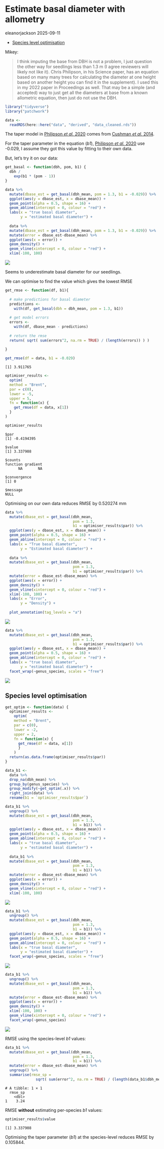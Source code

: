 # Estimate basal diameter with allometry
eleanorjackson
2025-09-11

- [Species level optimisation](#species-level-optimisation)

Mikey:

> I think imputing the base from DBH is not a problem, I just question
> the other way for seedlings less than 1.3 m (I agree reviewers will
> likely not like it). Chris Philipson, in his Science paper, has an
> equation based on many many trees for calculating the diameter at one
> height based on another height you can find it in the supplement). I
> used this in my 2022 paper in Proceedings as well. That may be a
> simple (and accepted) way to just get all the diameters at base from a
> known allometric equation, then just do not use the DBH.

``` r
library("tidyverse")
library("patchwork")
```

``` r
data <- 
  readRDS(here::here("data", "derived", "data_cleaned.rds"))
```

The taper model in [Philipson *et al.*
2020](https://doi.org/10.1126/science.aay4490) comes from [Cushman *et
al.* 2014](https://doi.org/10.1111/2041-210X.12187).

For the taper parameter in the equation (*b1*), [Philipson *et al.*
2020](https://doi.org/10.1126/science.aay4490) use -0.029, I assume they
got this value by fitting to their own data.

But, let’s try it on our data:

``` r
get_basal <- function(dbh, pom, b1) {
  dbh /
    exp(b1 * (pom - 1))
}
```

``` r
data %>% 
  mutate(dbase_est = get_basal(dbh_mean, pom = 1.3, b1 = -0.029)) %>% 
  ggplot(aes(y = dbase_est, x = dbase_mean)) +
  geom_point(alpha = 0.5, shape = 16) +
  geom_abline(intercept = 0, colour = "red") +
  labs(x = "true basal diameter", 
       y = "estimated basal diameter") +
  
  data %>% 
  mutate(dbase_est = get_basal(dbh_mean, pom = 1.3, b1 = -0.029)) %>% 
  mutate(error = dbase_est-dbase_mean) %>% 
  ggplot(aes(x = error)) +
  geom_density() +
  geom_vline(xintercept = 0, colour = "red") +
  xlim(-100, 100)
```

![](figures/2025-07-28_estimate-basal-diameter/unnamed-chunk-4-1.png)

Seems to underestimate basal diameter for our seedlings.

We can optimise to find the value which gives the lowest RMSE

``` r
get_rmse <- function(df, b1){
   
  # make predictions for basal diameter
  predictions <- 
    with(df, get_basal(dbh = dbh_mean, pom = 1.3, b1))
   
  # get model errors
  errors <- 
    with(df, dbase_mean - predictions)
   
  # return the rmse
  return( sqrt( sum(errors^2, na.rm = TRUE) / (length(errors)) ) )
   
}

get_rmse(df = data, b1 = -0.029)
```

    [1] 3.911765

``` r
optimiser_results <- 
  optim(
  method = "Brent",
  par = c(0),
  lower = -5,
  upper = 5,
  fn = function(x) {
    get_rmse(df = data, x[1])
  }
)

optimiser_results
```

    $par
    [1] -0.4194395

    $value
    [1] 3.337908

    $counts
    function gradient 
          NA       NA 

    $convergence
    [1] 0

    $message
    NULL

Optimising on our own data reduces RMSE by 0.520274 mm

``` r
data %>% 
  mutate(dbase_est = get_basal(dbh_mean, 
                               pom = 1.3, 
                               b1 = optimiser_results$par)) %>% 
  ggplot(aes(y = dbase_est, x = dbase_mean)) +
  geom_point(alpha = 0.5, shape = 16) +
  geom_abline(intercept = 0, colour = "red") +
  labs(x = "True basal diameter", 
       y = "Estimated basal diameter") +
  
  data %>% 
  mutate(dbase_est = get_basal(dbh_mean, 
                               pom = 1.3, 
                               b1 = optimiser_results$par)) %>% 
  mutate(error = dbase_est-dbase_mean) %>% 
  ggplot(aes(x = error)) +
  geom_density() +
  geom_vline(xintercept = 0, colour = "red") +
  xlim(-100, 100) +
  labs(x = "Error", 
       y = "Density") +
  
  plot_annotation(tag_levels = "a")
```

![](figures/2025-07-28_estimate-basal-diameter/unnamed-chunk-7-1.png)

``` r
data %>% 
  mutate(dbase_est = get_basal(dbh_mean, 
                               pom = 1.3, 
                               b1 = optimiser_results$par)) %>% 
  ggplot(aes(y = dbase_est, x = dbase_mean)) +
  geom_point(alpha = 0.5, shape = 16) +
  geom_abline(intercept = 0, colour = "red") +
  labs(x = "true basal diameter", 
       y = "estimated basal diameter") +
  facet_wrap(~genus_species, scales = "free")
```

![](figures/2025-07-28_estimate-basal-diameter/unnamed-chunk-8-1.png)

## Species level optimisation

``` r
get_optim <- function(data) {
  optimiser_results <- 
    optim(
    method = "Brent",
    par = c(0),
    lower = -2,
    upper = 2,
    fn = function(x) {
      get_rmse(df = data, x[1])
      }
    )
  return(as.data.frame(optimiser_results$par))
}
```

``` r
data_b1 <- 
  data %>% 
  drop_na(dbh_mean) %>%
  group_by(genus_species) %>%
  group_modify(~get_optim(.x)) %>% 
  right_join(data) %>% 
  rename(b1 = `optimiser_results$par`)
```

``` r
data_b1 %>% 
  ungroup() %>% 
  mutate(dbase_est = get_basal(dbh_mean, 
                               pom = 1.3, 
                               b1 = b1)) %>%
  ggplot(aes(y = dbase_est, x = dbase_mean)) +
  geom_point(alpha = 0.5, shape = 16) +
  geom_abline(intercept = 0, colour = "red") +
  labs(x = "true basal diameter", 
       y = "estimated basal diameter") +
  
  data_b1 %>% 
  mutate(dbase_est = get_basal(dbh_mean, 
                               pom = 1.3, 
                               b1 = b1)) %>% 
  mutate(error = dbase_est-dbase_mean) %>% 
  ggplot(aes(x = error)) +
  geom_density() +
  geom_vline(xintercept = 0, colour = "red") +
  xlim(-100, 100)
```

![](figures/2025-07-28_estimate-basal-diameter/unnamed-chunk-11-1.png)

``` r
data_b1 %>% 
  ungroup() %>% 
  mutate(dbase_est = get_basal(dbh_mean, 
                               pom = 1.3, 
                               b1 = b1)) %>%
  ggplot(aes(y = dbase_est, x = dbase_mean)) +
  geom_point(alpha = 0.5, shape = 16) +
  geom_abline(intercept = 0, colour = "red") +
  labs(x = "true basal diameter", 
       y = "estimated basal diameter") +
  facet_wrap(~genus_species, scales = "free")
```

![](figures/2025-07-28_estimate-basal-diameter/unnamed-chunk-12-1.png)

``` r
data_b1 %>% 
  ungroup() %>% 
  mutate(dbase_est = get_basal(dbh_mean, 
                               pom = 1.3, 
                               b1 = b1)) %>% 
  mutate(error = dbase_est-dbase_mean) %>% 
  ggplot(aes(x = error)) +
  geom_density() +
  xlim(-100, 100) +
  geom_vline(xintercept = 0, colour = "red") +
  facet_wrap(~genus_species)
```

![](figures/2025-07-28_estimate-basal-diameter/unnamed-chunk-13-1.png)

RMSE using the species-level *b1* values:

``` r
data_b1 %>% 
  mutate(dbase_est = get_basal(dbh_mean, 
                               pom = 1.3, 
                               b1 = b1)) %>% 
  mutate(error = dbase_est-dbase_mean) %>% 
  ungroup() %>% 
  summarise(rmse_sp = 
              sqrt( sum(error^2, na.rm = TRUE) / (length(data_b1$dbh_mean)) ) )
```

    # A tibble: 1 × 1
      rmse_sp
        <dbl>
    1    3.24

RMSE **without** estimating per-species *b1* values:

``` r
optimiser_results$value
```

    [1] 3.337908

Optimising the taper parameter (*b1*) at the species-level reduces RMSE
by 0.105844.
